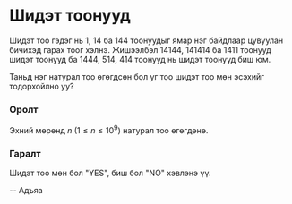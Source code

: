 Шидэт тоонууд
=============
Шидэт тоо гэдэг нь  $1$, $14$ ба $144$ тоонуудыг ямар нэг байдлаар цувуулан
бичихэд гарах тоог хэлнэ. Жишээлбэл $14144$, $141414$ ба $1411$ тоонууд шидэт
тоонууд ба $1444$, $514$, $414$ тоонууд нь шидэт тоонууд биш юм.

Таньд нэг натурал тоо өгөгдсөн бол уг тоо шидэт тоо мөн эсэхийг тодорхойлно уу?


### Оролт
Эхний мөрөнд $n$ ($1 ≤ n ≤ 10^9$) натурал тоо өгөгдөнө.


### Гаралт
Шидэт тоо мөн бол "YES", биш бол "NO" хэвлэнэ үү.

-- Адъяа
